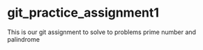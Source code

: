 # git_practice_assignment1


This is our git assignment to solve to problems prime number and palindrome
